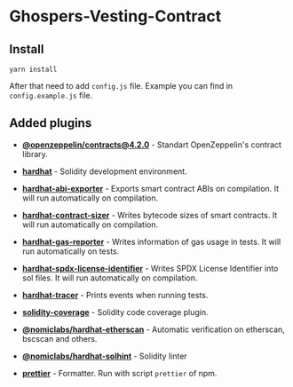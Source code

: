 # Ghospers-Vesting-Contract

## Install
    yarn install

After that need to add `config.js` file. Example you can find in `config.example.js` file.

## Added plugins
* [**@openzeppelin/contracts@4.2.0**](https://github.com/OpenZeppelin/openzeppelin-contracts/tree/v4.2.0/contracts) - Standart OpenZeppelin's contract library.

* [**hardhat**](https://hardhat.org/getting-started/) - Solidity development environment.

* [**hardhat-abi-exporter**](https://hardhat.org/plugins/hardhat-abi-exporter.html) - Exports smart contract ABIs on compilation. It will run automatically on compilation.

* [**hardhat-contract-sizer**](https://hardhat.org/plugins/hardhat-contract-sizer.html) - Writes bytecode sizes of smart contracts. It will run automatically on compilation.

* [**hardhat-gas-reporter**](https://hardhat.org/plugins/hardhat-gas-reporter.html) - Writes information of gas usage in tests. It will run automatically on tests.

* [**hardhat-spdx-license-identifier**](https://hardhat.org/plugins/hardhat-spdx-license-identifier.html) - Writes SPDX License Identifier into sol files. It will run automatically on compilation.

* [**hardhat-tracer**](https://hardhat.org/plugins/hardhat-tracer.html) - Prints events when running tests.

* [**solidity-coverage**](https://hardhat.org/plugins/solidity-coverage.html) - Solidity code coverage plugin.

* [**@nomiclabs/hardhat-etherscan**](https://hardhat.org/plugins/nomiclabs-hardhat-etherscan.html) - Automatic verification on etherscan, bscscan and others.

* [**@nomiclabs/hardhat-solhint**](https://hardhat.org/plugins/nomiclabs-hardhat-solhint.html) - Solidity linter

* [**prettier**](https://www.npmjs.com/package/prettier) - Formatter. Run with script `prettier` of npm.